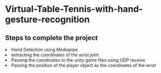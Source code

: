 # Virtual-Table-Tennis-with-hand-gesture-recognition
<H2>Steps to complete the project</H2>
<li>Hand Detection using Mediapipe</li>
<li>extracting the coordinates of the wrist joint</li>
<li>Passing the coordinates to the unity game files using UDP receive</li>
<li>Passing the position of the player object as the coordinates of the wrist</li>
